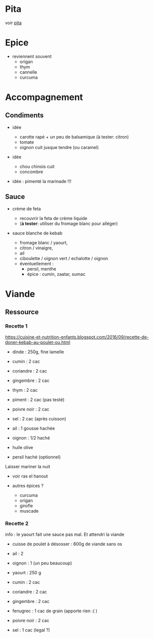 # Pita
voir [pita](../pain/pita.md)

# Epice

- reviennent souvent
    - origan
    - thym
    - cannelle
    - curcuma

# Accompagnement

## Condiments
- idée
    - carotte rapé + un peu de balsamique (à tester: citron)
    - tomate
    - oignon cuit jusque tendre (ou caramel)
- idée
    - chou chinois cuit
    - concombre

- idée : pimenté la marinade !!!

## Sauce
- crème de feta
    - recouvrir la feta de crème liquide
    - (**à tester**: utiliser du fromage blanc pour alléger)

- sauce blanche de kebab
    * fromage blanc / yaourt, 
    * citron / vinaigre, 
    * ail
    * ciboulette / oignon vert / echalotte / oignon
    * éventuellement : 
        + persil, menthe
        + épice : cumin, zaatar, sumac

# Viande

## Ressource
### Recette 1
https://cuisine-et-nutrition-enfants.blogspot.com/2016/09/recette-de-doner-kebab-au-poulet-ou.html


- dinde         : 250g, fine lamelle

- cumin         : 2 cac
- coriandre     : 2 cac
- gingembre     : 2 cac
- thym          : 2 cac
- piment        : 2 cac (pas testé)
- poivre noir   : 2 cac
- sel           : 2 cac (après cuisson)
- ail           : 1 gousse hachée
- oignon        : 1/2 haché
- huile olive
- persil haché (optionnel)

Laisser mariner la nuit

- voir ras el hanout

- autres épices ?
    - curcuma
    - origan
    - girofle
    - muscade

### Recette 2

info : le yaourt fait une sauce pas mal. Et attendri la viande

- cuisse de poulet à désosser : 800g de viande sans os
- ail       : 2
- oignon    : 1 (un peu beaucoup)


- yaourt        : 250 g
- cumin         : 2 cac
- coriandre     : 2 cac
- gingembre     : 2 cac
- fenugrec      : 1 cac de grain (apporte rien :( )
- poivre noir   : 2 cac
- sel           : 1 cac (legal ?)



